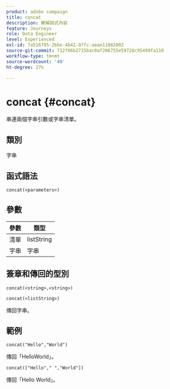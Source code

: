 ```yaml
---
product: adobe campaign
title: concat
description: 瞭解函式內容
feature: Journeys
role: Data Engineer
level: Experienced
exl-id: 7a516705-2bbe-4b42-97fc-aeae11082002
source-git-commit: 712f66b2715bac0af206755e59728c95499fa110
workflow-type: tm+mt
source-wordcount: '40'
ht-degree: 27%

---
```


# concat {#concat}

串連兩個字串引數或字串清單。

## 類別

字串

## 函式語法

`concat(<parameters>)`

## 參數

| 參數 | 類型 |
|-----------|------------------|
| 清單 | listString |
| 字串 | 字串 |

## 簽章和傳回的型別

`concat(<string>,<string>)`

`concat(<listString>)`

傳回字串。

## 範例

`concat("Hello","World")`

傳回「HelloWorld」。

`concat(["Hello"," ","World"])`

傳回「Hello World」。
